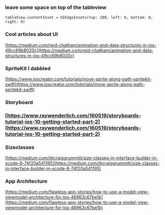 ### leave some space on top of the tableview

`tableView.contentInset = UIEdgeInsets(top: 200, left: 0, bottom: 0, right: 0)`

### Cool articles about UI

[https://medium.com/reid-chatham/animation-and-data-structures-in-ios-49cc69b8020c](https://medium.com/reid-chatham/animation-and-data-structures-in-ios-49cc69b8020c)

### SpriteKit I dabbled

[https://www.ioscreator.com/tutorials/move-sprite-along-path-spritekit-swift](https://www.ioscreator.com/tutorials/move-sprite-along-path-spritekit-swift)

### Storyboard

### [https://www.raywenderlich.com/160519/storyboards-tutorial-ios-10-getting-started-part-2](https://www.raywenderlich.com/160519/storyboards-tutorial-ios-10-getting-started-part-2)

### Sizeclasses

[https://medium.com/@craiggrummitt/size-classes-in-interface-builder-in-xcode-8-74f20a541195](https://medium.com/@craiggrummitt/size-classes-in-interface-builder-in-xcode-8-74f20a541195)

### App Architecture

[https://medium.com/flawless-app-stories/how-to-use-a-model-view-viewmodel-architecture-for-ios-46963c67be1b](https://medium.com/flawless-app-stories/how-to-use-a-model-view-viewmodel-architecture-for-ios-46963c67be1b)



